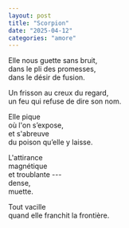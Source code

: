 ```yaml
---
layout: post
title: "Scorpion"
date: "2025-04-12"
categories: "amore"
---
```



Elle nous guette sans bruit,  
dans le pli des promesses,  
dans le désir de fusion.

Un frisson au creux du regard,  
un feu qui refuse de dire son nom.  

Elle pique  
où l'on s’expose,  
et s'abreuve  
du poison qu’elle y laisse.  

L'attirance  
magnétique  
et troublante ---  
dense,  
muette.

Tout vacille  
quand elle franchit la frontière.  
